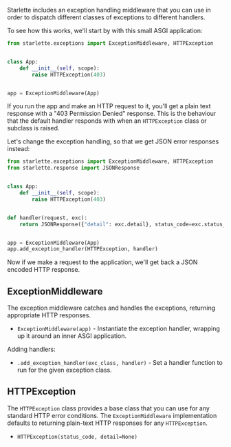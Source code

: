 
Starlette includes an exception handling middleware that you can use in order
to dispatch different classes of exceptions to different handlers.

To see how this works, we'll start by with this small ASGI application:

```python
from starlette.exceptions import ExceptionMiddleware, HTTPException


class App:
    def __init__(self, scope):
        raise HTTPException(403)


app = ExceptionMiddleware(App)
```

If you run the app and make an HTTP request to it, you'll get a plain text
response with a "403 Permission Denied" response. This is the behaviour that the
default handler responds with when an `HTTPException` class or subclass is raised.

Let's change the exception handling, so that we get JSON error responses
instead:


```python
from starlette.exceptions import ExceptionMiddleware, HTTPException
from starlette.response import JSONResponse


class App:
    def __init__(self, scope):
        raise HTTPException(403)


def handler(request, exc):
    return JSONResponse({"detail": exc.detail}, status_code=exc.status_code)


app = ExceptionMiddleware(App)
app.add_exception_handler(HTTPException, handler)
```

Now if we make a request to the application, we'll get back a JSON encoded
HTTP response.

## ExceptionMiddleware

The exception middleware catches and handles the exceptions, returning
appropriate HTTP responses.

* `ExceptionMiddleware(app)` - Instantiate the exception handler, wrapping up
it around an inner ASGI application.

Adding handlers:

* `.add_exception_handler(exc_class, handler)` - Set a handler function to run
for the given exception class.

## HTTPException

The `HTTPException` class provides a base class that you can use for any
standard HTTP error conditions. The `ExceptionMiddleware` implementation
defaults to returning plain-text HTTP responses for any `HTTPException`.

* `HTTPException(status_code, detail=None)`
